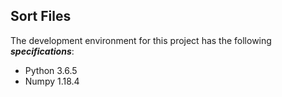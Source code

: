 ## Sort Files

The development environment for this project has the following **_specifications_**:

-   Python 3.6.5
-   Numpy 1.18.4
